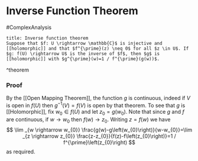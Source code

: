 # Inverse Function Theorem
#ComplexAnalysis 

```ad-theorem
title: Inverse function theorem
Suppose that $f: U \rightarrow \mathbb{C}$ is injective and [[holomorphic]] and that $f^{\prime}(z) \neq 0$ for all $z \in U$. If $g: f(U) \rightarrow U$ is the inverse of $f$, then $g$ is [[holomorphic]] with $g^{\prime}(w)=1 / f^{\prime}(g(w))$.
```
^theorem

### Proof
By the [[Open Mapping Theorem]], the function $g$ is continuous, indeed if $V$ is open in $f(U)$ then $g^{-1}(V)=f(V)$ is open by that theorem. To see that $g$ is [[Holomorphic]], fix $w_{0} \in f(U)$ and let $z_{0}=g\left(w_{0}\right)$. Note that since $g$ and $f$ are continuous, if $w \rightarrow w_{0}$ then $f(w) \rightarrow z_{0}$. Writing $z=f(w)$ we have
$$
\lim _{w \rightarrow w_{0}} \frac{g(w)-g\left(w_{0}\right)}{w-w_{0}}=\lim _{z \rightarrow z_{0}} \frac{z-z_{0}}{f(z)-f\left(z_{0}\right)}=1 / f^{\prime}\left(z_{0}\right)
$$
as required.